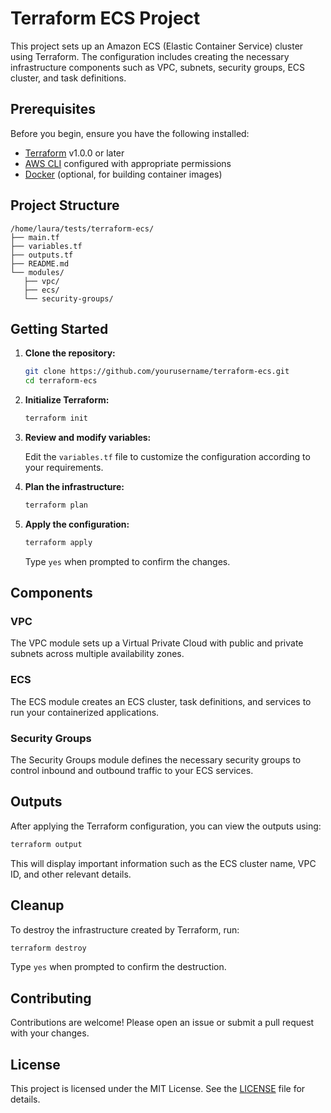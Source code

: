 # Terraform ECS Project

This project sets up an Amazon ECS (Elastic Container Service) cluster using Terraform. The configuration includes creating the necessary infrastructure components such as VPC, subnets, security groups, ECS cluster, and task definitions.

## Prerequisites

Before you begin, ensure you have the following installed:

- [Terraform](https://www.terraform.io/downloads.html) v1.0.0 or later
- [AWS CLI](https://aws.amazon.com/cli/) configured with appropriate permissions
- [Docker](https://www.docker.com/products/docker-desktop) (optional, for building container images)

## Project Structure

```
/home/laura/tests/terraform-ecs/
├── main.tf
├── variables.tf
├── outputs.tf
├── README.md
└── modules/
   ├── vpc/
   ├── ecs/
   └── security-groups/
```

## Getting Started

1. **Clone the repository:**

   ```sh
   git clone https://github.com/yourusername/terraform-ecs.git
   cd terraform-ecs
   ```

2. **Initialize Terraform:**

   ```sh
   terraform init
   ```

3. **Review and modify variables:**

   Edit the `variables.tf` file to customize the configuration according to your requirements.

4. **Plan the infrastructure:**

   ```sh
   terraform plan
   ```

5. **Apply the configuration:**

   ```sh
   terraform apply
   ```

   Type `yes` when prompted to confirm the changes.

## Components

### VPC

The VPC module sets up a Virtual Private Cloud with public and private subnets across multiple availability zones.

### ECS

The ECS module creates an ECS cluster, task definitions, and services to run your containerized applications.

### Security Groups

The Security Groups module defines the necessary security groups to control inbound and outbound traffic to your ECS services.

## Outputs

After applying the Terraform configuration, you can view the outputs using:

```sh
terraform output
```

This will display important information such as the ECS cluster name, VPC ID, and other relevant details.

## Cleanup

To destroy the infrastructure created by Terraform, run:

```sh
terraform destroy
```

Type `yes` when prompted to confirm the destruction.

## Contributing

Contributions are welcome! Please open an issue or submit a pull request with your changes.

## License

This project is licensed under the MIT License. See the [LICENSE](LICENSE) file for details.
